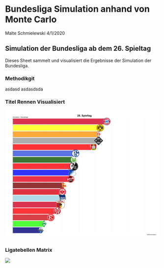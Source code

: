 Bundesliga Simulation anhand von Monte Carlo
================
Malte Schmielewski
4/1/2020

## Simulation der Bundesliga ab dem 26. Spieltag

Dieses Sheet sammelt und visualisiert die Ergebnisse der Simulation der
Bundesliga.

### Methodikgit

asdasd asdasdsda

### Titel Rennen Visualisiert

![](gganim.gif)

### Ligatebellen Matrix

![](Liga_Matrix.png)
